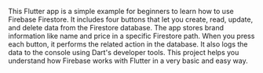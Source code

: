 This Flutter app is a simple example for beginners to learn how to use Firebase Firestore. It includes four buttons that let you create, read, update, and delete data from the Firestore database. The app stores brand information like name and price in a specific Firestore path. When you press each button, it performs the related action in the database. It also logs the data to the console using Dart's developer tools. This project helps you understand how Firebase works with Flutter in a very basic and easy way.  
